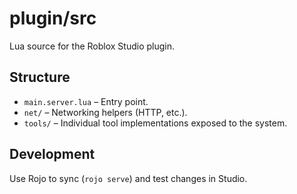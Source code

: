 # plugin/src

Lua source for the Roblox Studio plugin.

## Structure
- `main.server.lua` – Entry point.
- `net/` – Networking helpers (HTTP, etc.).
- `tools/` – Individual tool implementations exposed to the system.

## Development
Use Rojo to sync (`rojo serve`) and test changes in Studio.
